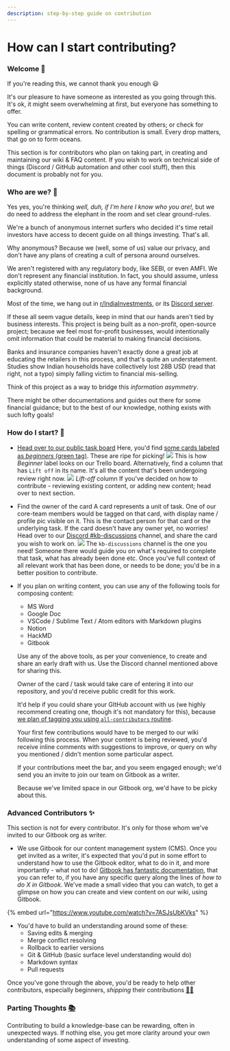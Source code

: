 ```yaml
---
description: step-by-step guide on contribution
---
```


# How can I start contributing?

### Welcome 👋

If you're reading this, we cannot thank you enough 😃

It's our pleasure to have someone as interested as you going through this. It's ok, it might seem overwhelming at first, but everyone has something to offer.

You can write content, review content created by others; or check for spelling or grammatical errors. No contribution is small. Every drop matters, that go on to form oceans.

This section is for contributors who plan on taking part, in creating and maintaining our wiki & FAQ content. If you wish to work on technical side of things \(Discord / GitHub automation and other cool stuff\), then this document is probably not for you.

### Who are we? 🧠

Yes yes, you're thinking _well, duh, if I'm here I know who you are!,_ but we do need to address the elephant in the room and set clear ground-rules.

We're a bunch of anonymous internet surfers who decided it's time retail investors have access to decent guide on all things investing. That's all.

Why anonymous? Because we \(well, some of us\) value our privacy, and don't have any plans of creating a cult of persona around ourselves.

We aren't registered with any regulatory body, like SEBI, or even AMFI. We don't represent any financial institution. In fact, you should assume, unless explicitly stated otherwise, none of us have any formal financial background.

Most of the time, we hang out in [r/IndiaInvestments](https://www.reddit.com/r/IndiaInvestments/), or its [Discord server](https://discord.gg/6FvYcma7Qz).  
  
If these all seem vague details, keep in mind that our hands aren't tied by business interests. This project is being built as a non-profit, open-source project; because we feel most for-profit businesses, would intentionally omit information that could be material to making financial decisions.

Banks and insurance companies haven't exactly done a great job at educating the retailers in this process, and that's quite an understatement. Studies show Indian households have collectively lost 28B USD \(read that right, not a typo\) simply falling victim to financial mis-selling.

Think of this project as a way to bridge this _information asymmetry_.

There might be other documentations and guides out there for some financial guidance; but to the best of our knowledge, nothing exists with such lofty goals!  


### How do I start? 🚀 

* [Head over to our public task board](https://trello.com/b/NPlSa3C7/agile-sprint-board)  Here, you'd find [some cards labeled as _beginners_ \(green tag\)](https://trello.com/b/NPlSa3C7/journey-board?menu=filter&filter=label:Beginner). These are ripe for picking!   ![](../.gitbook/assets/screenshot-2021-02-26-at-10.25.07-pm.png)  This is how _Beginner_ label looks on our Trello board.  Alternatively, find a column that has `Lift off` in its name. It's all the content that's been undergoing review right now.   ![](../.gitbook/assets/screenshot-2021-02-28-at-12.16.55-pm.png)  _Lift-off_ column  If you've decided on how to contribute - reviewing existing content, or adding new content; head over to next section. 
* Find the owner of the card  A card represents a unit of task. One of our core-team members would be tagged on that card, with display name / profile pic visible on it.  This is the contact person for that card or the underlying task. If the card doesn't have any owner yet, no worries!  Head over to our [Discord \#kb-discussions](https://discord.gg/6FvYcma7Qz) channel, and share the card you wish to work on.   ![](../.gitbook/assets/screenshot-2021-02-26-at-10.36.50-pm.png) The `kb-discussions` channel is the one you need!  Someone there would guide you on what's required to complete that task, what has already been done etc. Once you've full context of all relevant work that has been done, or needs to be done; you'd be in a better position to contribute. 
* If you plan on writing content, you can use any of the following tools for composing content:  


  * MS Word
  * Google Doc
  * VSCode / Sublime Text / Atom editors with Markdown plugins
  * Notion
  * HackMD
  * Gitbook

  
  Use any of the above tools, as per your convenience, to create and share an early draft with us. Use the Discord channel mentioned above for sharing this.  
  
  Owner of the card / task would take care of entering it into our repository, and you'd receive public credit for this work.  
  
  It'd help if you could share your GItHub account with us \(we highly recommend creating one, though it's not mandatory for this\), because [we plan of tagging you using `all-contributors` routine](https://github.com/all-contributors/all-contributors/blob/master/README.md).  
  
  Your first few contributions would have to be merged to our wiki following this process. When your content is being reviewed, you'd receive inline comments with suggestions to improve, or query on why you mentioned / didn't mention some particular aspect.  
  
  If your contributions meet the bar, and you seem engaged enough; we'd send you an invite to join our team on Gitbook as a writer.  
  
  Because we've limited space in our Gitbook org, we'd have to be picky about this.

### Advanced Contributors ✨

This section is not for every contributor. It's only for those whom we've invited to our Gitbook org as writer.

* We use Gitbook for our content management system \(CMS\).  Once you get invited as a writer, it's expected that you'd put in some effort to understand how to use the Gitbook editor, what to do in it, and more importantly - what not to do!  [Gitbook has fantastic documentation](https://docs.gitbook.com/), that you can refer to, if you have any specific query along the lines of _how to do X in Gitbook_.  We've made a small video that you can watch, to get a glimpse on how you can create and view content on our wiki, using Gitbook.

{% embed url="https://www.youtube.com/watch?v=7ASJsUbKVks" %}

* You'd have to build an understanding around some of these: 
  * Saving edits & merging
  * Merge conflict resolving
  * Rollback to earlier versions
  * Git & GitHub \(basic surface level understanding would do\)
  * Markdown syntax
  * Pull requests

Once you've gone through the above, you'd be ready to help other contributors, especially beginners, _shipping_ their contributions [🎉](https://emojipedia.org/party-popper/)[🥳](https://emojipedia.org/partying-face/)

### Parting Thoughts [📚](https://emojipedia.org/books/)

Contributing to build a knowledge-base can be rewarding, often in unexpected ways. If nothing else, you get more clarity around your own understanding of some aspect of investing.


